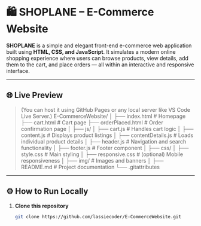 # 🛍️ SHOPLANE – E-Commerce Website

**SHOPLANE** is a simple and elegant front-end e-commerce web application built using **HTML, CSS, and JavaScript**. It simulates a modern online shopping experience where users can browse products, view details, add them to the cart, and place orders — all within an interactive and responsive interface.

---

## 🌐 Live Preview
> (You can host it using GitHub Pages or any local server like VS Code Live Server.)
E-CommerceWebsite/
│
├── index.html # Homepage
├── cart.html # Cart page
├── orderPlaced.html # Order confirmation page
│
├── js/
│ ├── cart.js # Handles cart logic
│ ├── content.js # Displays product listings
│ ├── contentDetails.js # Loads individual product details
│ ├── header.js # Navigation and search functionality
│ ├── footer.js # Footer component
│
├── css/
│ ├── style.css # Main styling
│ ├── responsive.css # (optional) Mobile responsiveness
│
├── img/ # Images and banners
│
├── README.md # Project documentation
└── .gitattributes


---

## ⚙️ How to Run Locally

1. **Clone this repository**
   ```bash
   git clone https://github.com/lassiecoder/E-CommerceWebsite.git
